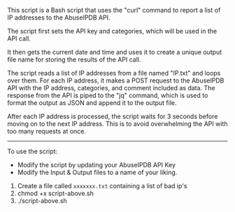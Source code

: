 This script is a Bash script that uses the "curl" command to report a list of IP addresses to the AbuseIPDB API.

The script first sets the API key and categories, which will be used in the API call. 

It then gets the current date and time and uses it to create a unique output file name for storing the results of the API call.

The script reads a list of IP addresses from a file named "IP.txt" and loops over them. For each IP address, it makes a POST request to the AbuseIPDB API with the IP address, categories, and comment included as data. The response from the API is piped to the "jq" command, which is used to format the output as JSON and append it to the output file.

After each IP address is processed, the script waits for 3 seconds before moving on to the next IP address. This is to avoid overwhelming the API with too many requests at once.

--------

To use the script:
- Modify the script by updating your AbuseIPDB API Key
- Modify the Input & Output files to a name of your liking.

1. Create a file called `xxxxxxx.txt` containing a list of bad ip's
2. chmod +x script-above.sh
3. ./script-above.sh

